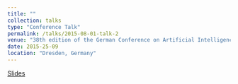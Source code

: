 ```yaml
---
title: ""
collection: talks
type: "Conference Talk"
permalink: /talks/2015-08-01-talk-2
venue: "38th edition of the German Conference on Artificial Intelligence - 2015"
date: 2015-25-09
location: "Dresden, Germany"
---
```


<a href='http://farif.github.io/files/talks/2_arif_DL-intro-Talk.pdf'>Slides</a>



